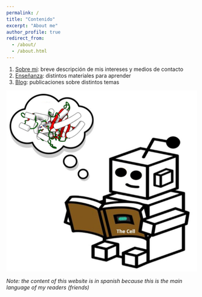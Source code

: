 ```yaml
---
permalink: /
title: "Contenido"
excerpt: "About me"
author_profile: true
redirect_from: 
  - /about/
  - /about.html
---
```

1. [Sobre mi](https://miangoar.github.io/talks/): breve descripción de mis intereses y medios de contacto
2. [Enseñanza](https://miangoar.github.io/teaching/): distintos materiales para aprender
3. [Blog](https://miangoar.github.io/year-archive/): publicaciones sobre distintos temas

![robot](/images/gama_robot_learning2.png)

*Note: the content of this website is in spanish because this is the main language of my readers (friends)*

